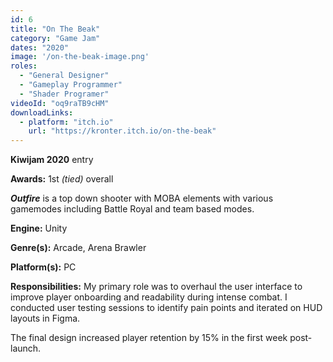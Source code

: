 ```yaml
---
id: 6
title: "On The Beak"
category: "Game Jam"
dates: "2020"
image: '/on-the-beak-image.png'
roles: 
  - "General Designer"
  - "Gameplay Programmer"
  - "Shader Programer"
videoId: "oq9raTB9cHM"
downloadLinks:
  - platform: "itch.io"
    url: "https://kronter.itch.io/on-the-beak"
---
```


**Kiwijam 2020** entry

**Awards:** 1st *(tied)* overall

***Outfire*** is a top down shooter with MOBA elements with various gamemodes including Battle Royal and team based modes.

**Engine:** Unity 

**Genre(s):** Arcade, Arena Brawler

**Platform(s):** PC

**​Responsibilities:**
My primary role was to overhaul the user interface to improve player onboarding and readability during intense combat. I conducted user testing sessions to identify pain points and iterated on HUD layouts in Figma.

The final design increased player retention by 15% in the first week post-launch.